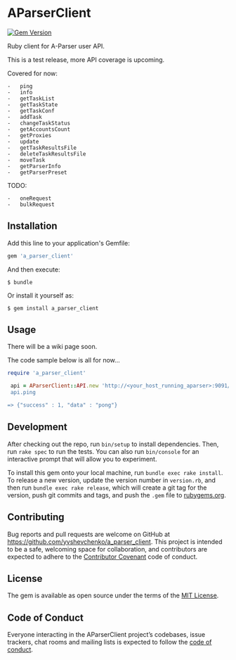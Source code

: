 # AParserClient

[![Gem Version](https://badge.fury.io/rb/a_parser_client.svg)](https://badge.fury.io/rb/a_parser_client)

Ruby client for A-Parser user API.

This is a test release, more API coverage is upcoming.

Covered for now:

	-	ping
	-	info
	- 	getTaskList
	-	getTaskState
	-	getTaskConf
	-	addTask
	-	changeTaskStatus
	-	getAccountsCount	
	-	getProxies	
	-	update	
	-	getTaskResultsFile	
	-	deleteTaskResultsFile	
	-	moveTask	
	-	getParserInfo	
	-	getParserPreset	

TODO:

	-	oneRequest
	-	bulkRequest



## Installation

Add this line to your application's Gemfile:

```ruby
gem 'a_parser_client'
```

And then execute:

    $ bundle

Or install it yourself as:

    $ gem install a_parser_client

## Usage

There will be a wiki page soon.

The code sample below is all for now...

```ruby
require 'a_parser_client'

 api = AParserClient::API.new 'http://<your_host_running_aparser>:9091/API, ''
 api.ping

=> {"success" : 1, "data" : "pong"}
```

## Development

After checking out the repo, run `bin/setup` to install dependencies. Then, run `rake spec` to run the tests. You can also run `bin/console` for an interactive prompt that will allow you to experiment.

To install this gem onto your local machine, run `bundle exec rake install`. To release a new version, update the version number in `version.rb`, and then run `bundle exec rake release`, which will create a git tag for the version, push git commits and tags, and push the `.gem` file to [rubygems.org](https://rubygems.org).

## Contributing

Bug reports and pull requests are welcome on GitHub at https://github.com/yvshevchenko/a_parser_client. This project is intended to be a safe, welcoming space for collaboration, and contributors are expected to adhere to the [Contributor Covenant](http://contributor-covenant.org) code of conduct.

## License

The gem is available as open source under the terms of the [MIT License](https://opensource.org/licenses/MIT).

## Code of Conduct

Everyone interacting in the AParserClient project’s codebases, issue trackers, chat rooms and mailing lists is expected to follow the [code of conduct](https://github.com/yvshevchenko/a_parser_client/blob/master/CODE_OF_CONDUCT.md).
